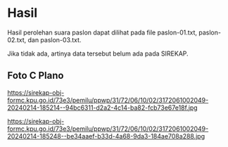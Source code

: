 # Hasil

Hasil perolehan suara paslon dapat dilihat pada file paslon-01.txt, paslon-02.txt, dan paslon-03.txt.

Jika tidak ada, artinya data tersebut belum ada pada SIREKAP.

## Foto C Plano

https://sirekap-obj-formc.kpu.go.id/73e3/pemilu/ppwp/31/72/06/10/02/3172061002049-20240214-185214--94bc6311-d2a2-4c14-ba82-fcb73e67e18f.jpg

https://sirekap-obj-formc.kpu.go.id/73e3/pemilu/ppwp/31/72/06/10/02/3172061002049-20240214-185248--be34aaef-b33d-4a68-9da3-184ae708a288.jpg
